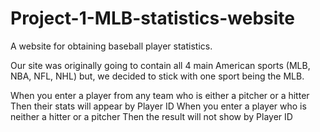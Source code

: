 # Project-1-MLB-statistics-website
A website for obtaining baseball player statistics.

Our site was originally going to contain all 4 main American sports (MLB, NBA, NFL, NHL) but, we decided to stick with one sport being the MLB.

When you enter a player from any team who is either a pitcher or a hitter
Then their stats will appear by Player ID
When you enter a player who is neither a hitter or a pitcher
Then the result will not show by Player ID
